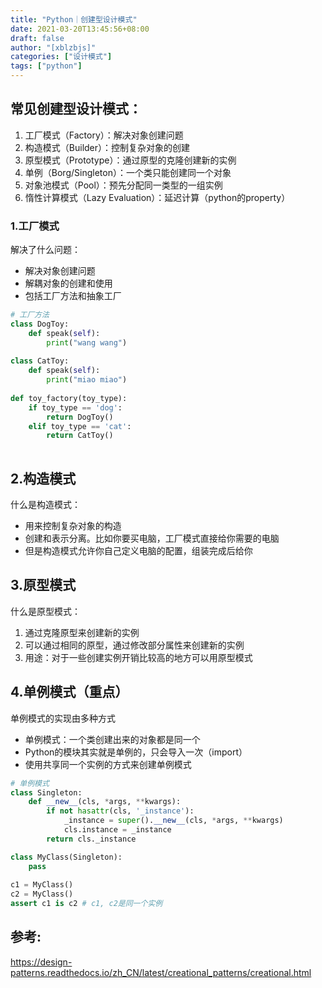 ```yaml
---
title: "Python｜创建型设计模式"
date: 2021-03-20T13:45:56+08:00
draft: false
author: "[xblzbjs]"
categories: ["设计模式"]
tags: ["python"]
---
```


 

## 常见创建型设计模式：

1. 工厂模式（Factory）：解决对象创建问题
2. 构造模式（Builder）：控制复杂对象的创建
3. 原型模式（Prototype）：通过原型的克隆创建新的实例
4. 单例（Borg/Singleton）：一个类只能创建同一个对象
5. 对象池模式（Pool）：预先分配同一类型的一组实例
6. 惰性计算模式（Lazy Evaluation）：延迟计算（python的property）



### 1.工厂模式

解决了什么问题：

- 解决对象创建问题
- 解耦对象的创建和使用
- 包括工厂方法和抽象工厂

```python
# 工厂方法
class DogToy:
    def speak(self):
        print("wang wang")
        
class CatToy:
    def speak(self):
        print("miao miao")
        
def toy_factory(toy_type):
    if toy_type == 'dog':
        return DogToy()
    elif toy_type == 'cat':
        return CatToy()
        
```


## 2.构造模式

什么是构造模式：

- 用来控制复杂对象的构造
- 创建和表示分离。比如你要买电脑，工厂模式直接给你需要的电脑
- 但是构造模式允许你自己定义电脑的配置，组装完成后给你



## 3.原型模式

什么是原型模式：

1. 通过克隆原型来创建新的实例
2. 可以通过相同的原型，通过修改部分属性来创建新的实例
3. 用途：对于一些创建实例开销比较高的地方可以用原型模式



## 4.单例模式（重点）

单例模式的实现由多种方式

- 单例模式：一个类创建出来的对象都是同一个
- Python的模块其实就是单例的，只会导入一次（import）
- 使用共享同一个实例的方式来创建单例模式

```python
# 单例模式
class Singleton:
	def __new__(cls, *args, **kwargs):
		if not hasattr(cls, '_instance'):
			_instance = super().__new__(cls, *args, **kwargs)
			cls.instance = _instance
		return cls._instance

class MyClass(Singleton):
	pass
	
c1 = MyClass()
c2 = MyClass()
assert c1 is c2	# c1, c2是同一个实例
```

 

## 参考:
https://design-patterns.readthedocs.io/zh_CN/latest/creational_patterns/creational.html
